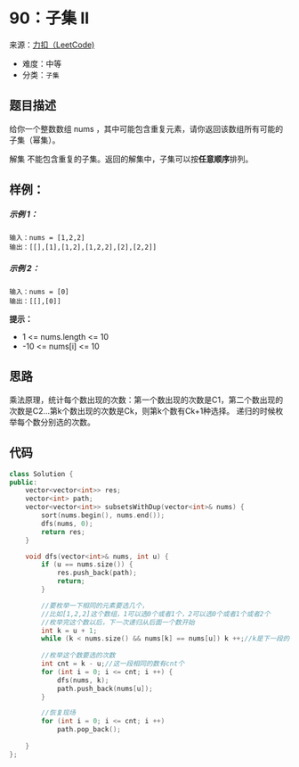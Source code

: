 # 90：子集 II
来源：[力扣（LeetCode)](https://leetcode-cn.com/problems/subsets-ii/)

* 难度：中等
* 分类：`子集`

## 题目描述
给你一个整数数组 nums ，其中可能包含重复元素，请你返回该数组所有可能的子集（幂集）。

解集 不能包含重复的子集。返回的解集中，子集可以按**任意顺序**排列。


## 样例：
##### 示例 1：
```
输入：nums = [1,2,2]
输出：[[],[1],[1,2],[1,2,2],[2],[2,2]]
```
##### 示例 2：
```
输入：nums = [0]
输出：[[],[0]]
```
**提示：**
* 1 <= nums.length <= 10
* -10 <= nums[i] <= 10
## 思路
乘法原理，统计每个数出现的次数：第一个数出现的次数是C1，第二个数出现的次数是C2...第k个数出现的次数是Ck，则第k个数有Ck+1种选择。
递归的时候枚举每个数分别选的次数。

## 代码
```c++
class Solution {
public:
    vector<vector<int>> res;
    vector<int> path;
    vector<vector<int>> subsetsWithDup(vector<int>& nums) {
        sort(nums.begin(), nums.end());
        dfs(nums, 0);
        return res;
    }

    void dfs(vector<int>& nums, int u) {
        if (u == nums.size()) {
            res.push_back(path);
            return;
        }

        //要枚举一下相同的元素要选几个，
        //比如[1,2,2]这个数组，1可以选0个或者1个，2可以选0个或者1个或者2个
        //枚举完这个数以后，下一次递归从后面一个数开始
        int k = u + 1;
        while (k < nums.size() && nums[k] == nums[u]) k ++;//k是下一段的第一个数
        
        //枚举这个数要选的次数
        int cnt = k - u;//这一段相同的数有cnt个
        for (int i = 0; i <= cnt; i ++) {
            dfs(nums, k);
            path.push_back(nums[u]);
        }

        //恢复现场
        for (int i = 0; i <= cnt; i ++)
            path.pop_back();
        
    }
};
```